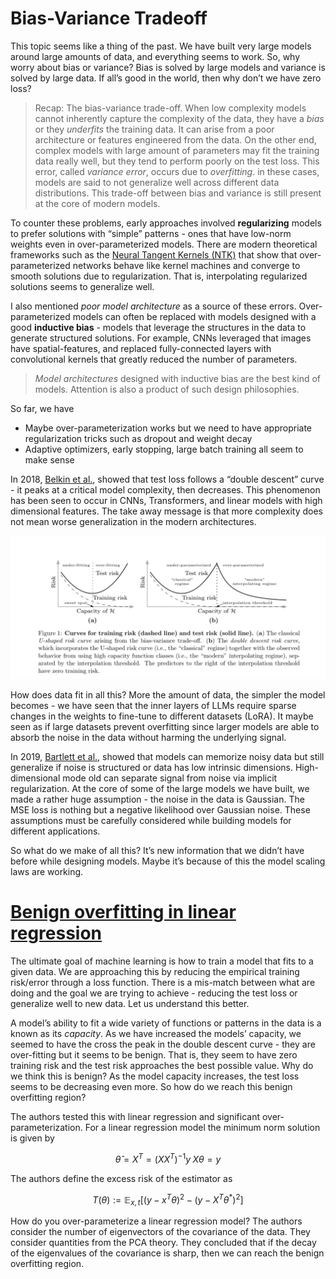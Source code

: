 # Bias-Variance Tradeoff

This topic seems like a thing of the past. We have built very large models around large amounts of data, and everything seems to work. So, why worry about bias or variance? Bias is solved by large models and variance is solved by large data. If all’s good in the world, then why don’t we have zero loss?

> Recap: The bias-variance trade-off. When low complexity models cannot inherently capture the complexity of the data, they have a *bias* or they *underfits* the training data. It can arise from a poor architecture or features engineered from the data. On the other end, complex models with large amount of parameters may fit the training data really well, but they tend to perform poorly on the test loss. This error, called *variance error*, occurs due to *overfitting*. in these cases, models are said to not generalize well across different data distributions. This trade-off between bias and variance is still present at the core of modern models.

To counter these problems, early approaches involved **regularizing** models to prefer solutions with “simple” patterns - ones that have low-norm weights even in over-parameterized models. There are modern theoretical frameworks such as the [Neural Tangent Kernels (NTK)](https://arxiv.org/abs/1806.07572) that show that over-parameterized networks behave like kernel machines and converge to smooth solutions due to regularization. That is, interpolating regularized solutions seems to generalize well. 

I also mentioned *poor model architecture* as a source of these errors. Over-parameterized models can often be replaced with models designed with a good **inductive bias** - models that leverage the structures in the data to generate structured solutions. For example, CNNs leveraged that images have spatial-features, and replaced fully-connected layers with convolutional kernels that greatly reduced the number of parameters.     

> *Model architectures* designed with inductive bias are the best kind of models. Attention is also a product of such design philosophies. 

So far, we have
- Maybe over-parameterization works but we need to have appropriate regularization tricks such as dropout and weight decay
- Adaptive optimizers, early stopping, large batch training all seem to make sense

In 2018, [Belkin et al.](https://arxiv.org/abs/1812.11118), showed that test loss follows a “double descent” curve - it peaks at a critical model complexity, then decreases. This phenomenon has been seen to occur in CNNs, Transformers, and linear models with high dimensional features. The take away message is that more complexity does not mean worse generalization in the modern architectures.

![](/assets/img/BrainsAI/17377675747647.jpg)

How does data fit in all this? More the amount of data, the simpler the model becomes - we have seen that the inner layers of LLMs require sparse changes in the weights to fine-tune to different datasets (LoRA). It maybe seen as if large datasets prevent overfitting since larger models are able to absorb the noise in the data without harming the underlying signal.

In 2019, [Bartlett et al.](https://arxiv.org/abs/1906.11300), showed that models can memorize noisy data but still generalize if noise is structured or data has low intrinsic dimensions. High-dimensional mode old can separate signal from noise via implicit regularization. At the core of some of the large models we have built, we made a rather huge assumption - the noise in the data is Gaussian. The MSE loss is nothing but a negative likelihood over Gaussian noise. These assumptions must be carefully considered while building models for different applications.

So what do we make of all this? It’s new information that we didn’t have before while designing models. Maybe it’s because of this the model scaling laws are working.

# [Benign overfitting in linear regression](https://arxiv.org/abs/1906.11300)

The ultimate goal of machine learning is how to train a model that fits to a given data. We are approaching this by reducing the empirical training risk/error through a loss function. There is a mis-match between what are doing and the goal we are trying to achieve - reducing the test loss or generalize well to new data. Let us understand this better.

A model’s ability to fit a wide variety of functions or patterns in the data is a known as its *capacity*. As we have increased the models’ capacity, we seemed to have the cross the peak in the double descent curve - they are over-fitting but it seems to be benign. That is, they seem to have zero training risk and the test risk approaches the best possible value. Why do we think this is benign? As the model capacity increases, the test loss seems to be decreasing even more. So how do we reach this benign overfitting region?

The authors tested this with linear regression and significant over-parameterization. For a linear regression model the minimum norm solution is given by 

$$
    \hat \theta = X^T = (XX^T)^{-1}y  \; X\theta = y
$$

The authors define the excess risk of the estimator as 

$$
T(\theta) := \mathbb E_{x, t} [(y - x^T \theta)^2 - (y - X^T \theta^*)^2]
$$

How do you over-parameterize a linear regression model? The authors consider the number of eigenvectors of the covariance of the data. They consider quantities from the PCA theory. They concluded that if the decay of the eigenvalues of the covariance is sharp, then we can reach the benign overfitting region.